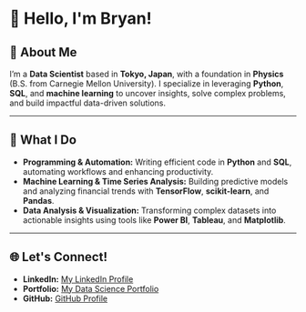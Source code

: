 <h1>👋 Hello, I'm Bryan!</h1>

<h2>🌟 About Me</h2>
<p>
  I’m a <strong>Data Scientist</strong> based in <strong>Tokyo, Japan</strong>, with a foundation in <strong>Physics</strong> (B.S. from Carnegie Mellon University). I specialize in leveraging <strong>Python</strong>, <strong>SQL</strong>, and <strong>machine learning</strong> to uncover insights, solve complex problems, and build impactful data-driven solutions.
</p>

<hr>

<h2>🚀 What I Do</h2>
<ul>
  <li><strong>Programming & Automation:</strong> Writing efficient code in <strong>Python</strong> and <strong>SQL</strong>, automating workflows and enhancing productivity.</li>
  <li><strong>Machine Learning & Time Series Analysis:</strong> Building predictive models and analyzing financial trends with <strong>TensorFlow</strong>, <strong>scikit-learn</strong>, and <strong>Pandas</strong>.</li>
  <li><strong>Data Analysis & Visualization:</strong> Transforming complex datasets into actionable insights using tools like <strong>Power BI</strong>, <strong>Tableau</strong>, and <strong>Matplotlib</strong>.</li>
</ul>

<hr>

<h2>🌐 Let's Connect!</h2>
<ul>
  <li><strong>LinkedIn:</strong> <a href="https://www.linkedin.com/in/bryan-battenfelder/">My LinkedIn Profile</a></li>
  <li><strong>Portfolio:</strong> <a href="#">My Data Science Portfolio</a></li>
  <li><strong>GitHub:</strong> <a href="https://github.com/TokyoFixed">GitHub Profile</a></li>
</ul>
